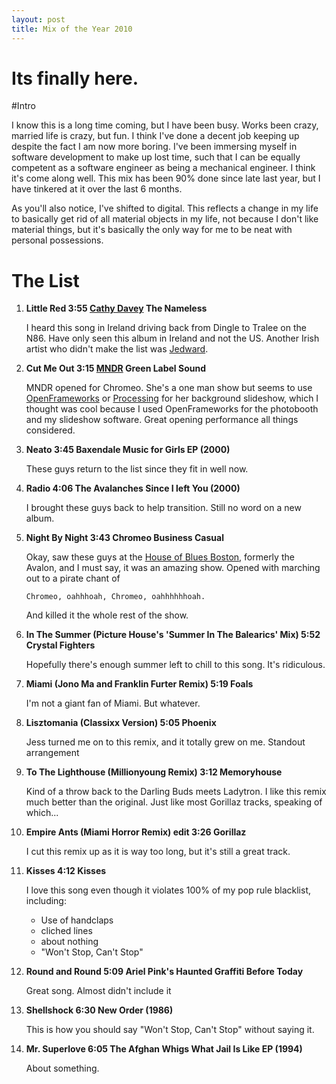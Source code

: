 ```yaml
---
layout: post
title: Mix of the Year 2010
---
```


Its finally here.
=================

#Intro

I know this is a long time coming, but I have been busy.  Works been crazy, 
married life is crazy, but fun.  I think I've done a decent job keeping up 
despite the fact I am now more boring.  I've been immersing myself in software 
development to make up lost time, such that I can be equally competent as a 
software engineer as being a mechanical engineer.  I think it's come along well.
This mix has been 90% done since late last year, but I have tinkered at it over the last
6 months.  

As you'll also notice, I've shifted to digital.  This reflects a change in my life
to basically get rid of all material objects in my life, not because I don't like
material things, but it's basically the only way for me to be neat with personal possessions.

# The List

1.  **Little Red        3:55    [Cathy Davey](http://www.myspace.com/cathydavey)     The Nameless**

    I heard this song in Ireland driving back from Dingle to Tralee on the N86.
    Have only seen this album in Ireland and not the US.  Another Irish artist who
     didn't make the list was [Jedward](http://www.planetjedward.net/). 

2.  **Cut Me Out        3:15    [MNDR](http://mndr.com/)    Green Label Sound**

    MNDR opened for Chromeo.  She's a one man show but seems to use [OpenFrameworks](http://www.openframeworks.cc/) 
    or [Processing](http://processing.org/) for her background slideshow, which 
    I thought was cool because I used OpenFrameworks for the photobooth and my 
    slideshow software.  Great opening performance all things considered.

3.  **Neato             3:45    Baxendale   Music for Girls EP (2000)**

    These guys return to the list since they fit in well now.  

4.  **Radio             4:06    The Avalanches  Since I left You (2000)**

    I brought these guys back to help transition.  Still no word on a new album.

5.  **Night By Night    3:43    Chromeo         Business Casual**

    Okay, saw these guys at the [House of Blues Boston](http://www.houseofblues.com/venues/clubvenues/boston/), 
    formerly the Avalon, and I must say, it was an amazing show.  Opened with 
    marching out to a pirate chant of 
        
        Chromeo, oahhhoah, Chromeo, oahhhhhhoah.  
        
    And killed it the whole rest of the show.

6.  **In The Summer (Picture House's 'Summer In The Balearics' Mix)     5:52    Crystal Fighters**

    Hopefully there's enough summer left to chill to this song.  It's ridiculous.

7.  **Miami (Jono Ma and Franklin Furter Remix) 5:19    Foals**
    
    I'm not a giant fan of Miami.  But whatever.

8.  **Lisztomania (Classixx Version)            5:05    Phoenix**

    Jess turned me on to this remix, and it totally grew on me.  Standout arrangement

9.  **To The Lighthouse (Millionyoung Remix)   3:12    Memoryhouse**

    Kind of a throw back to the Darling Buds meets Ladytron.  I like this remix
    much better than the original.  Just like most Gorillaz tracks, speaking of which...

10. **Empire Ants (Miami Horror Remix) edit     3:26    Gorillaz**

    I cut this remix up as it is way too long, but it's still a great track.

11. **Kisses            4:12  Kisses**

    I love this song even though it violates 100% of my pop rule blacklist, including:
    
    * Use of handclaps
    * cliched lines
    * about nothing
    * "Won't Stop, Can't Stop"

12. **Round and Round   5:09    Ariel Pink's Haunted Graffiti   Before Today**
    
    Great song.  Almost didn't include it

13. **Shellshock        6:30    New Order   (1986)**

    This is how you should say "Won't Stop, Can't Stop" without saying it.

14. **Mr. Superlove     6:05    The Afghan Whigs  What Jail Is Like EP (1994)**

    About something.

